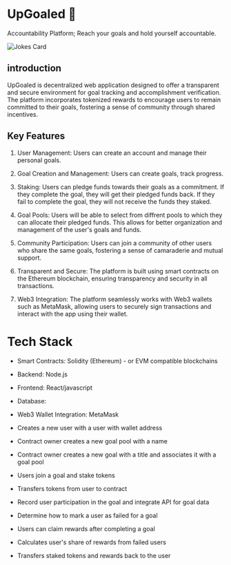 # UpGoaled 🏁
Accountability Platform; Reach your goals and hold yourself accountable.

![Jokes Card](https://readme-jokes.vercel.app/api)

## introduction  
UpGoaled is decentralized web application designed to offer a transparent and secure environment for goal tracking and accomplishment verification. The platform incorporates tokenized rewards to encourage users to remain committed to their goals, fostering a sense of community through shared incentives.

## Key Features
1. User Management: Users can create an account and manage their personal goals.

2. Goal Creation and Management: Users can create goals, track progress. 

3. Staking: Users can pledge funds towards their goals as a commitment. If they complete the goal, they will get their pledged funds back. If they fail to complete the goal, they will not receive the funds they staked.

4. Goal Pools: Users will be able to select from diffrent pools to which they can allocate their pledged funds. This allows for better organization and management of the user's goals and funds.

5. Community Participation: Users can join a community of other users who share the same goals, fostering a sense of camaraderie and mutual support.

6. Transparent and Secure: The platform is built using smart contracts on the Ethereum blockchain, ensuring transparency and security in all transactions.

7. Web3 Integration: The platform seamlessly works with Web3 wallets such as MetaMask, allowing users to securely sign transactions and interact with the app using their wallet.

# Tech Stack

- Smart Contracts: Solidity (Ethereum) - or EVM compatible blockchains
- Backend: Node.js 
- Frontend: React/javascript
- Database: 
- Web3 Wallet Integration: MetaMask

- Creates a new user with a user with wallet address
- Contract owner creates a new goal pool with a name
- Contract owner creates a new goal with a title and associates it with a goal pool
- Users join a goal and stake tokens
- Transfers tokens from user to contract
- Record user participation in the goal and integrate API for goal data

- Determine how to mark a user as failed for a goal
- Users can claim rewards after completing a goal
- Calculates user's share of rewards from failed users
- Transfers staked tokens and rewards back to the user
